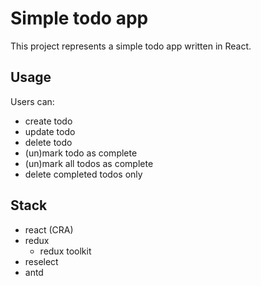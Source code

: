 # Simple todo app
This project represents a simple todo app written in React.

## Usage
Users can:
- create todo
- update todo
- delete todo
- (un)mark todo as complete
- (un)mark all todos as complete
- delete completed todos only

## Stack
- react (CRA)
- redux
  - redux toolkit
- reselect
- antd
